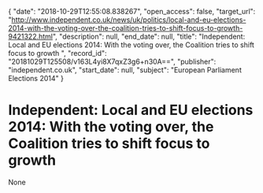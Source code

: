 {
  "date": "2018-10-29T12:55:08.838267", 
  "open_access": false, 
  "target_url": "http://www.independent.co.uk/news/uk/politics/local-and-eu-elections-2014-with-the-voting-over-the-coalition-tries-to-shift-focus-to-growth-9421322.html", 
  "description": null, 
  "end_date": null, 
  "title": "Independent:  Local and EU elections 2014: With the voting over, the Coalition tries to shift focus to growth ", 
  "record_id": "20181029T125508/v163L4yi8X7qxZ3g6+n30A==", 
  "publisher": "independent.co.uk", 
  "start_date": null, 
  "subject": "European Parliament Elections 2014"
}

# Independent:  Local and EU elections 2014: With the voting over, the Coalition tries to shift focus to growth 

None